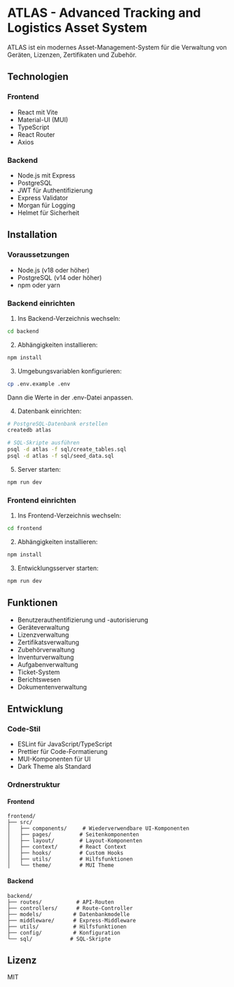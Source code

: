 # ATLAS - Advanced Tracking and Logistics Asset System

ATLAS ist ein modernes Asset-Management-System für die Verwaltung von Geräten, Lizenzen, Zertifikaten und Zubehör.

## Technologien

### Frontend
- React mit Vite
- Material-UI (MUI)
- TypeScript
- React Router
- Axios

### Backend
- Node.js mit Express
- PostgreSQL
- JWT für Authentifizierung
- Express Validator
- Morgan für Logging
- Helmet für Sicherheit

## Installation

### Voraussetzungen
- Node.js (v18 oder höher)
- PostgreSQL (v14 oder höher)
- npm oder yarn

### Backend einrichten

1. Ins Backend-Verzeichnis wechseln:
```bash
cd backend
```

2. Abhängigkeiten installieren:
```bash
npm install
```

3. Umgebungsvariablen konfigurieren:
```bash
cp .env.example .env
```
Dann die Werte in der .env-Datei anpassen.

4. Datenbank einrichten:
```bash
# PostgreSQL-Datenbank erstellen
createdb atlas

# SQL-Skripte ausführen
psql -d atlas -f sql/create_tables.sql
psql -d atlas -f sql/seed_data.sql
```

5. Server starten:
```bash
npm run dev
```

### Frontend einrichten

1. Ins Frontend-Verzeichnis wechseln:
```bash
cd frontend
```

2. Abhängigkeiten installieren:
```bash
npm install
```

3. Entwicklungsserver starten:
```bash
npm run dev
```

## Funktionen

- Benutzerauthentifizierung und -autorisierung
- Geräteverwaltung
- Lizenzverwaltung
- Zertifikatsverwaltung
- Zubehörverwaltung
- Inventurverwaltung
- Aufgabenverwaltung
- Ticket-System
- Berichtswesen
- Dokumentenverwaltung

## Entwicklung

### Code-Stil
- ESLint für JavaScript/TypeScript
- Prettier für Code-Formatierung
- MUI-Komponenten für UI
- Dark Theme als Standard

### Ordnerstruktur

#### Frontend
```
frontend/
├── src/
│   ├── components/     # Wiederverwendbare UI-Komponenten
│   ├── pages/         # Seitenkomponenten
│   ├── layout/        # Layout-Komponenten
│   ├── context/       # React Context
│   ├── hooks/         # Custom Hooks
│   ├── utils/         # Hilfsfunktionen
│   └── theme/         # MUI Theme
```

#### Backend
```
backend/
├── routes/           # API-Routen
├── controllers/      # Route-Controller
├── models/          # Datenbankmodelle
├── middleware/      # Express-Middleware
├── utils/           # Hilfsfunktionen
├── config/          # Konfiguration
└── sql/            # SQL-Skripte
```

## Lizenz

MIT
